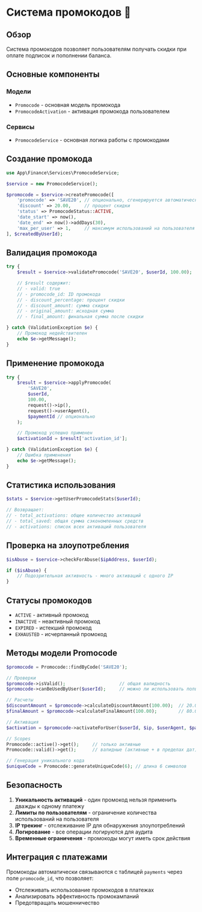 # Система промокодов 🎫

## Обзор

Система промокодов позволяет пользователям получать скидки при оплате подписок и пополнении баланса.

## Основные компоненты

### Модели

- `Promocode` - основная модель промокода
- `PromocodeActivation` - активация промокода пользователем

### Сервисы

- `PromocodeService` - основная логика работы с промокодами

## Создание промокода

```php
use App\Finance\Services\PromocodeService;

$service = new PromocodeService();

$promocode = $service->createPromocode([
    'promocode' => 'SAVE20', // опционально, сгенерируется автоматически
    'discount' => 20.00,     // процент скидки
    'status' => PromocodeStatus::ACTIVE,
    'date_start' => now(),
    'date_end' => now()->addDays(30),
    'max_per_user' => 1,     // максимум использований на пользователя
], $createdByUserId);
```

## Валидация промокода

```php
try {
    $result = $service->validatePromocode('SAVE20', $userId, 100.00);

    // $result содержит:
    // - valid: true
    // - promocode_id: ID промокода
    // - discount_percentage: процент скидки
    // - discount_amount: сумма скидки
    // - original_amount: исходная сумма
    // - final_amount: финальная сумма после скидки

} catch (ValidationException $e) {
    // Промокод недействителен
    echo $e->getMessage();
}
```

## Применение промокода

```php
try {
    $result = $service->applyPromocode(
        'SAVE20',
        $userId,
        100.00,
        request()->ip(),
        request()->userAgent(),
        $paymentId // опционально
    );

    // Промокод успешно применен
    $activationId = $result['activation_id'];

} catch (ValidationException $e) {
    // Ошибка применения
    echo $e->getMessage();
}
```

## Статистика использования

```php
$stats = $service->getUserPromocodeStats($userId);

// Возвращает:
// - total_activations: общее количество активаций
// - total_saved: общая сумма сэкономленных средств
// - activations: список всех активаций пользователя
```

## Проверка на злоупотребления

```php
$isAbuse = $service->checkForAbuse($ipAddress, $userId);

if ($isAbuse) {
    // Подозрительная активность - много активаций с одного IP
}
```

## Статусы промокодов

- `ACTIVE` - активный промокод
- `INACTIVE` - неактивный промокод
- `EXPIRED` - истекший промокод
- `EXHAUSTED` - исчерпанный промокод

## Методы модели Promocode

```php
$promocode = Promocode::findByCode('SAVE20');

// Проверки
$promocode->isValid();                    // общая валидность
$promocode->canBeUsedByUser($userId);     // можно ли использовать пользователю

// Расчеты
$discountAmount = $promocode->calculateDiscountAmount(100.00);  // 20.00
$finalAmount = $promocode->calculateFinalAmount(100.00);        // 80.00

// Активация
$activation = $promocode->activateForUser($userId, $ip, $userAgent, $paymentId);

// Scopes
Promocode::active()->get();     // только активные
Promocode::valid()->get();      // валидные (активные + в пределах дат)

// Генерация уникального кода
$uniqueCode = Promocode::generateUniqueCode(6); // длина 6 символов
```

## Безопасность

1. **Уникальность активаций** - один промокод нельзя применить дважды к одному платежу
2. **Лимиты по пользователям** - ограничение количества использований на пользователя
3. **IP трекинг** - отслеживание IP для обнаружения злоупотреблений
4. **Логирование** - все операции логируются для аудита
5. **Временные ограничения** - промокоды могут иметь срок действия

## Интеграция с платежами

Промокоды автоматически связываются с таблицей `payments` через поле `promocode_id`, что позволяет:

- Отслеживать использование промокодов в платежах
- Анализировать эффективность промокампаний
- Предотвращать мошенничество
